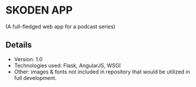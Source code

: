 # SKODEN APP
(A full-fledged web app for a podcast series)

## Details
- Version: 1.0
- Technologies used: Flask, AngularJS, WSGI
- Other: images & fonts not included in repository that would be utilized in full development.
